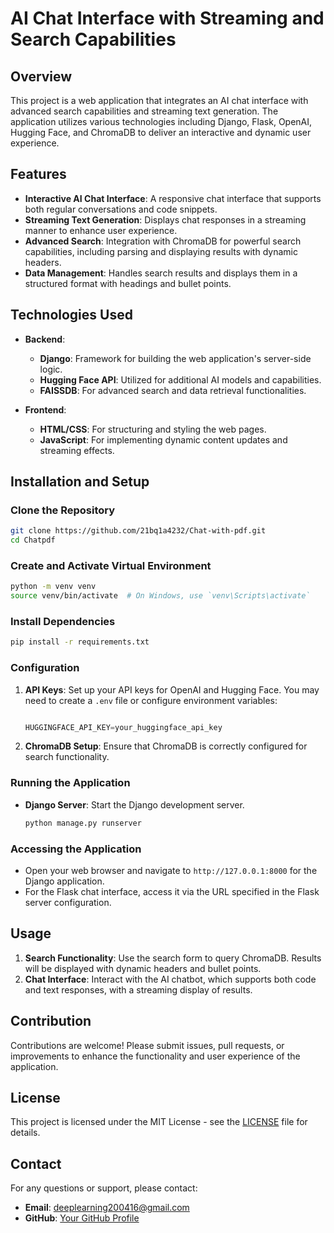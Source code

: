 
# AI Chat Interface with Streaming and Search Capabilities

## Overview

This project is a web application that integrates an AI chat interface with advanced search capabilities and streaming text generation. The application utilizes various technologies including Django, Flask, OpenAI, Hugging Face, and ChromaDB to deliver an interactive and dynamic user experience.

## Features

- **Interactive AI Chat Interface**: A responsive chat interface that supports both regular conversations and code snippets.
- **Streaming Text Generation**: Displays chat responses in a streaming manner to enhance user experience.
- **Advanced Search**: Integration with ChromaDB for powerful search capabilities, including parsing and displaying results with dynamic headers.
- **Data Management**: Handles search results and displays them in a structured format with headings and bullet points.

## Technologies Used

- **Backend**:
  - **Django**: Framework for building the web application's server-side logic.
  - **Hugging Face API**: Utilized for additional AI models and capabilities.
  - **FAISSDB**: For advanced search and data retrieval functionalities.

- **Frontend**:
  - **HTML/CSS**: For structuring and styling the web pages.
  - **JavaScript**: For implementing dynamic content updates and streaming effects.

## Installation and Setup

### Clone the Repository

```bash
git clone https://github.com/21bq1a4232/Chat-with-pdf.git
cd Chatpdf
```

### Create and Activate Virtual Environment

```bash
python -m venv venv
source venv/bin/activate  # On Windows, use `venv\Scripts\activate`
```

### Install Dependencies

```bash
pip install -r requirements.txt
```

### Configuration

1. **API Keys**: Set up your API keys for OpenAI and Hugging Face. You may need to create a `.env` file or configure environment variables:

   ```settings.py

   HUGGINGFACE_API_KEY=your_huggingface_api_key
   ```

2. **ChromaDB Setup**: Ensure that ChromaDB is correctly configured for search functionality.

### Running the Application

- **Django Server**: Start the Django development server.
  ```bash
  python manage.py runserver
  ```

### Accessing the Application

- Open your web browser and navigate to `http://127.0.0.1:8000` for the Django application.
- For the Flask chat interface, access it via the URL specified in the Flask server configuration.

## Usage

1. **Search Functionality**: Use the search form to query ChromaDB. Results will be displayed with dynamic headers and bullet points.
2. **Chat Interface**: Interact with the AI chatbot, which supports both code and text responses, with a streaming display of results.

## Contribution

Contributions are welcome! Please submit issues, pull requests, or improvements to enhance the functionality and user experience of the application.

## License

This project is licensed under the MIT License - see the [LICENSE](LICENSE) file for details.

## Contact

For any questions or support, please contact:

- **Email**: deeplearning200416@gmail.com
- **GitHub**: [Your GitHub Profile](https://github.com/21bq1a4232)

